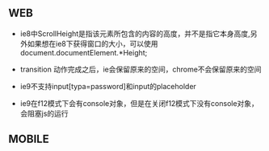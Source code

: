 ## WEB

+ ie8中ScrollHeight是指该元素所包含的内容的高度，并不是指它本身高度,另外如果想在ie8下获得窗口的大小，可以使用document.documentElement.*Height;

+ transition 动作完成之后，ie会保留原来的空间，chrome不会保留原来的空间

+ ie9不支持input[typa=password]和input的placeholder

+ ie9在f12模式下会有console对象，但是在关闭f12模式下没有console对象，会阻塞js的运行

## MOBILE

